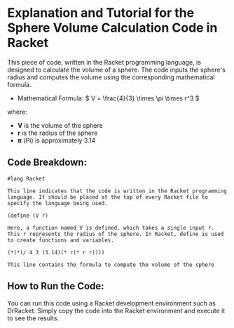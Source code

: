 # Explanation and Tutorial for the Sphere Volume Calculation Code in Racket

This piece of code, written in the Racket programming language, is designed to calculate the volume of a sphere. The code inputs the sphere's radius and computes the volume using the corresponding mathematical formula.
* Mathematical Formula:
$` V = \frac{4}{3} \times \pi \times r^3 `$

where:
* __V__ is the volume of the sphere
* __r__ is the radius of the sphere
* __π__ (Pi) is approximately 3.14

## Code Breakdown:
```Racket
#lang Racket
```
`This line indicates that the code is written in the Racket programming language. It should be placed at the top of every Racket file to specify the language being used.`
```Racket
(define (V r)
```
`Here, a function named V is defined, which takes a single input r. This r represents the radius of the sphere. In Racket, define is used to create functions and variables.`
```Racket
(*‌(‌*(/ 4 3 )3.14)(* r(* r r))))
```
`This line contains the formula to compute the volume of the sphere`

## How to Run the Code:

You can run this code using a Racket development environment such as DrRacket. Simply copy the code into the Racket environment and execute it to see the results.
